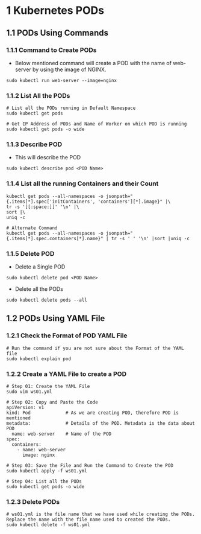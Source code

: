 # 1 Kubernetes PODs

## 1.1 PODs Using Commands
### 1.1.1 Command to Create PODs
- Below mentioned command will create a POD with the name of web-server by using the image of NGINX. 

```
sudo kubectl run web-server --image=nginx
```
### 1.1.2 List All the PODs
```
# List all the PODs running in Default Namespace
sudo kubectl get pods

# Get IP Address of PODs and Name of Worker on which POD is running
sudo kubectl get pods -o wide
```

### 1.1.3 Describe POD
- This will describe the POD
```
sudo kubectl describe pod <POD Name>
```

### 1.1.4 List all the running Containers and their Count
```
kubectl get pods --all-namespaces -o jsonpath="{.items[*].spec['initContainers', 'containers'][*].image}" |\
tr -s '[[:space:]]' '\n' |\
sort |\
uniq -c

# Alternate Command
kubectl get pods --all-namespaces -o jsonpath="{.items[*].spec.containers[*].name}" | tr -s ' ' '\n' |sort |uniq -c

```

### 1.1.5 Delete POD
- Delete a Single POD
```
sudo kubectl delete pod <POD Name>
```

- Delete all the PODs
```
sudo kubectl delete pods --all
```

## 1.2 PODs Using YAML File

### 1.2.1 Check the Format of POD YAML File
```
# Run the command if you are not sure about the Format of the YAML file
sudo kubectl explain pod
```
### 1.2.2 Create a YAML File to create a POD
```
# Step 01: Create the YAML File
sudo vim ws01.yml

# Step 02: Copy and Paste the Code
apiVersion: v1  
kind: Pod             # As we are creating POD, therefore POD is mentioned
metadata:             # Details of the POD. Metadata is the data about POD
  name: web-server    # Name of the POD
spec:
  containers:
    - name: web-server
      image: nginx

# Step 03: Save the File and Run the Command to Create the POD
sudo kubectl apply -f ws01.yml

# Step 04: List all the PODs
sudo kubectl get pods -o wide
```
### 1.2.3 Delete PODs

```
# ws01.yml is the file name that we have used while creating the PODs. Replace the name with the file name used to created the PODs. 
sudo kubectl delete -f ws01.yml
```



